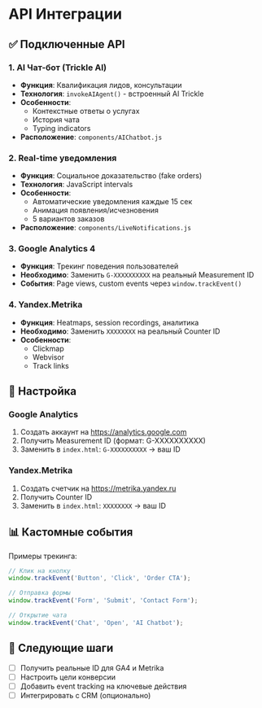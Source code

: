# API Интеграции

## ✅ Подключенные API

### 1. AI Чат-бот (Trickle AI)
- **Функция**: Квалификация лидов, консультации
- **Технология**: `invokeAIAgent()` - встроенный AI Trickle
- **Особенности**:
  - Контекстные ответы о услугах
  - История чата
  - Typing indicators
- **Расположение**: `components/AIChatbot.js`

### 2. Real-time уведомления
- **Функция**: Социальное доказательство (fake orders)
- **Технология**: JavaScript intervals
- **Особенности**:
  - Автоматические уведомления каждые 15 сек
  - Анимация появления/исчезновения
  - 5 вариантов заказов
- **Расположение**: `components/LiveNotifications.js`

### 3. Google Analytics 4
- **Функция**: Трекинг поведения пользователей
- **Необходимо**: Заменить `G-XXXXXXXXXX` на реальный Measurement ID
- **События**: Page views, custom events через `window.trackEvent()`

### 4. Yandex.Metrika
- **Функция**: Heatmaps, session recordings, аналитика
- **Необходимо**: Заменить `XXXXXXXX` на реальный Counter ID
- **Особенности**:
  - Clickmap
  - Webvisor
  - Track links

## 🔧 Настройка

### Google Analytics
1. Создать аккаунт на https://analytics.google.com
2. Получить Measurement ID (формат: G-XXXXXXXXXX)
3. Заменить в `index.html`: `G-XXXXXXXXXX` → ваш ID

### Yandex.Metrika
1. Создать счетчик на https://metrika.yandex.ru
2. Получить Counter ID
3. Заменить в `index.html`: `XXXXXXXX` → ваш ID

## 📊 Кастомные события

Примеры трекинга:
```javascript
// Клик на кнопку
window.trackEvent('Button', 'Click', 'Order CTA');

// Отправка формы
window.trackEvent('Form', 'Submit', 'Contact Form');

// Открытие чата
window.trackEvent('Chat', 'Open', 'AI Chatbot');
```

## 🚀 Следующие шаги

- [ ] Получить реальные ID для GA4 и Metrika
- [ ] Настроить цели конверсии
- [ ] Добавить event tracking на ключевые действия
- [ ] Интегрировать с CRM (опционально)